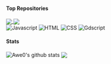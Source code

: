 #### Top Repositories

<a href="https://github.com/Awe0/github-readme-stats">
  <img align="center" src="https://github-readme-stats.vercel.app/api/pin/?username=Awe0&repo=Stellar-Station&theme=merko" />
</a>
<a href="https://github.com/Awe0/portfolio.allan.github.io">
  <img align="center" src="https://github-readme-stats.vercel.app/api/pin/?username=Awe0&repo=portfolio.allan.github.io&theme=merko" />
</a>

<div>
    <span>
        <img src="https://img.shields.io/badge/Javascript-0a0f0b?style=for-the-badge&logo=javascript" alt="Javascript">
    </span>
    <span>
        <img src="https://img.shields.io/badge/Html-0a0f0b?style=for-the-badge&logo=html5" alt="HTML">
    </span>
    <span>
        <img src="https://img.shields.io/badge/Css-0a0f0b?style=for-the-badge&logo=css3" alt="CSS">
    </span>
    <span>
        <img src="https://img.shields.io/badge/Gdscript-0a0f0b?style=for-the-badge&logo=godotengine" alt="Gdscript">
    </span>
</div>

#### Stats

<img align="center" src="https://github-readme-stats.vercel.app/api?username=Awe0&show_icons=true&theme=merko" alt="Awe0's github stats" />
<img align="center" src="https://github-readme-stats.vercel.app/api/top-langs/?username=Awe0&layout=compact&theme=merko" />
